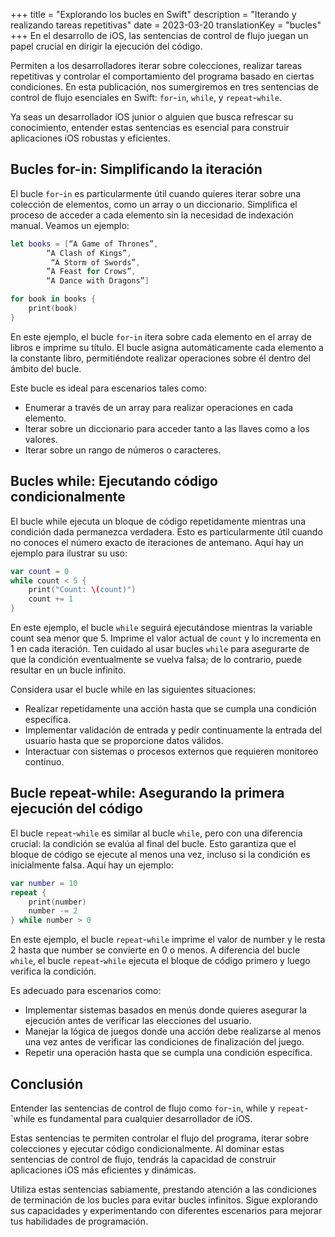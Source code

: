 +++
title = "Explorando los bucles en Swift"
description = "Iterando y realizando tareas repetitivas"
date = 2023-03-20
translationKey = "bucles"
+++
En el desarrollo de iOS, las sentencias de control de flujo juegan un papel crucial en dirigir la ejecución del código.

Permiten a los desarrolladores iterar sobre colecciones, realizar tareas repetitivas y controlar el comportamiento del programa basado en ciertas condiciones. En esta publicación, nos sumergiremos en tres sentencias de control de flujo esenciales en Swift: `for`-`in`, `while`, y `repeat`-`while`.

Ya seas un desarrollador iOS junior o alguien que busca refrescar su conocimiento, entender estas sentencias es esencial para construir aplicaciones iOS robustas y eficientes.

## Bucles for-in: Simplificando la iteración
El bucle `for`-`in` es particularmente útil cuando quieres iterar sobre una colección de elementos, como un array o un diccionario. Simplifica el proceso de acceder a cada elemento sin la necesidad de indexación manual. Veamos un ejemplo:

```swift
let books = [“A Game of Thrones”,
        “A Clash of Kings”,
         “A Storm of Swords”,
        ”A Feast for Crows”,
        “A Dance with Dragons”]

for book in books {
    print(book)
}
```
En este ejemplo, el bucle `for`-`in` itera sobre cada elemento en el array de libros e imprime su título. El bucle asigna automáticamente cada elemento a la constante libro, permitiéndote realizar operaciones sobre él dentro del ámbito del bucle.

Este bucle es ideal para escenarios tales como:

- Enumerar a través de un array para realizar operaciones en cada elemento.
- Iterar sobre un diccionario para acceder tanto a las llaves como a los valores.
- Iterar sobre un rango de números o caracteres.

## Bucles while: Ejecutando código condicionalmente
El bucle while ejecuta un bloque de código repetidamente mientras una condición dada permanezca verdadera. Esto es particularmente útil cuando no conoces el número exacto de iteraciones de antemano. Aquí hay un ejemplo para ilustrar su uso:


```swift
var count = 0
while count < 5 {
    print("Count: \(count)")
    count += 1
}
```

En este ejemplo, el bucle `while` seguirá ejecutándose mientras la variable count sea menor que 5. Imprime el valor actual de `count` y lo incrementa en 1 en cada iteración. Ten cuidado al usar bucles `while` para asegurarte de que la condición eventualmente se vuelva falsa; de lo contrario, puede resultar en un bucle infinito.

Considera usar el bucle while en las siguientes situaciones:

- Realizar repetidamente una acción hasta que se cumpla una condición específica.
- Implementar validación de entrada y pedir continuamente la entrada del usuario hasta que se proporcione datos válidos.
- Interactuar con sistemas o procesos externos que requieren monitoreo continuo.

## Bucle repeat-while: Asegurando la primera ejecución del código
El bucle `repeat`-`while` es similar al bucle `while`, pero con una diferencia crucial: la condición se evalúa al final del bucle. Esto garantiza que el bloque de código se ejecute al menos una vez, incluso si la condición es inicialmente falsa. Aquí hay un ejemplo:

```swift
var number = 10
repeat {
    print(number)
    number -= 2
} while number > 0
```

En este ejemplo, el bucle `repeat`-`while` imprime el valor de number y le resta 2 hasta que number se convierte en 0 o menos. A diferencia del bucle `while`, el bucle `repeat`-`while` ejecuta el bloque de código primero y luego verifica la condición.

Es adecuado para escenarios como:

- Implementar sistemas basados en menús donde quieres asegurar la ejecución antes de verificar las elecciones del usuario.
- Manejar la lógica de juegos donde una acción debe realizarse al menos una vez antes de verificar las condiciones de finalización del juego.
- Repetir una operación hasta que se cumpla una condición específica.

## Conclusión
Entender las sentencias de control de flujo como `for`-`in`, while y `repeat`-`while es fundamental para cualquier desarrollador de iOS.

Estas sentencias te permiten controlar el flujo del programa, iterar sobre colecciones y ejecutar código condicionalmente. Al dominar estas sentencias de control de flujo, tendrás la capacidad de construir aplicaciones iOS más eficientes y dinámicas.

Utiliza estas sentencias sabiamente, prestando atención a las condiciones de terminación de los bucles para evitar bucles infinitos. Sigue explorando sus capacidades y experimentando con diferentes escenarios para mejorar tus habilidades de programación.
